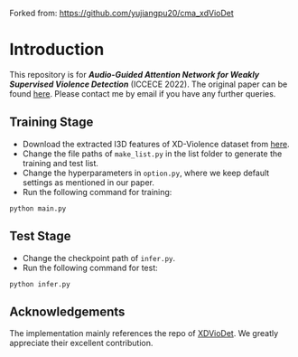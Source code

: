 Forked from: https://github.com/yujiangpu20/cma_xdVioDet

# Introduction
This repository is for ***Audio-Guided Attention Network for Weakly Supervised Violence Detection*** (ICCECE 2022). The original paper can be found [here](https://ieeexplore.ieee.org/document/9712793). Please contact me by email if you have any further queries.
 
## Training Stage
- Download the extracted I3D features of XD-Violence dataset from [here](https://roc-ng.github.io/XD-Violence/).
- Change the file paths of ```make_list.py``` in the list folder to generate the training and test list.
- Change the hyperparameters in ```option.py```, where we keep default settings as mentioned in our paper.
- Run the following command for training:
```
python main.py
```
## Test Stage
- Change the checkpoint path of ```infer.py```.
- Run the following command for test:
```
python infer.py
```

## Acknowledgements
The implementation mainly references the repo of [XDVioDet](https://github.com/Roc-Ng/XDVioDet). We greatly appreciate their excellent contribution.
